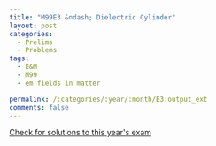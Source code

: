 ```yaml
---
title: "M99E3 &ndash; Dielectric Cylinder"
layout: post
categories:
  - Prelims
  - Problems
tags:
  - E&M
  - M99
  - em fields in matter

permalink: /:categories/:year/:month/E3:output_ext
comments: false
---
```

<object data="1999M3E.pdf" type="application/pdf" width="100%" height="500"></object>
<div class="message"><a href='https://princetonprelim.com/prelim/3/'>Check for solutions to this year's exam</a></div>